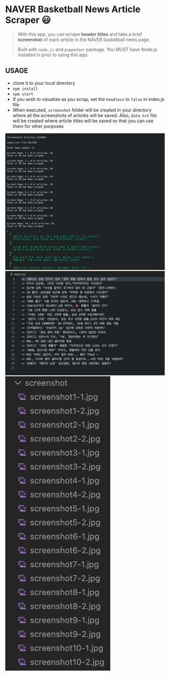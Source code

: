 # NAVER Basketball News Article Scraper :smiley:

  > With this app, you can scrape **header titles** and take a brief **screenshot** of each article in the NAVER basketball news page.
  > 
  > Built with <code>node.js</code> and <code>puppeteer</code> package. You MUST have Node.js installed in prior to using this app.
  >

## USAGE
- clone it to your local directory
- <code>npm install</code>
- <code>npm start</code>
- If you wish to visualize as you scrap, set the <code>headless</code> to <code>false</code> in index.js file
- When executed, <code>screenshot</code> folder will be created in your directory where all the screenshots of articles will be saved. Also, <code>data.txt</code> file will be created where article titles will be saved so that you can use them for other purposes

![Scraping...](./images/1.png)
![Scraping...](./images/2.png)
![Scraping...](./images/3.png)

